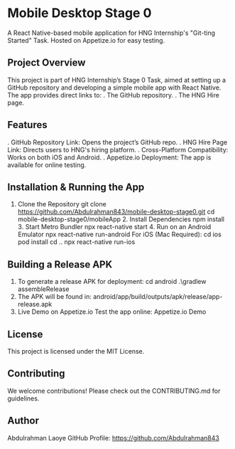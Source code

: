 # Mobile Desktop Stage 0
A React Native-based mobile application for HNG Internship's "Git-ting Started" Task.
Hosted on Appetize.io for easy testing.

## Project Overview
This project is part of HNG Internship’s Stage 0 Task, aimed at setting up a GitHub repository and developing a simple mobile app with React Native. The app provides direct links to:
. The GitHub repository.
. The HNG Hire page.

## Features
. GitHub Repository Link: Opens the project’s GitHub repo.
. HNG Hire Page Link: Directs users to HNG's hiring platform.
. Cross-Platform Compatibility: Works on both iOS and Android.
. Appetize.io Deployment: The app is available for online testing.

## Installation & Running the App
1. Clone the Repository
    git clone https://github.com/Abdulrahman843/mobile-desktop-stage0.git
    cd mobile-desktop-stage0/mobileApp
2️. Install Dependencies
    npm install
3️. Start Metro Bundler
    npx react-native start
4️. Run on an Android Emulator
    npx react-native run-android
For iOS (Mac Required):
cd ios
pod install
cd ..
npx react-native run-ios

## Building a Release APK
1. To generate a release APK for deployment:
cd android
.\gradlew assembleRelease
2. The APK will be found in:
android/app/build/outputs/apk/release/app-release.apk
3. Live Demo on Appetize.io
Test the app online:
Appetize.io Demo

## License
This project is licensed under the MIT License.

## Contributing
We welcome contributions! Please check out the CONTRIBUTING.md for guidelines.

## Author
Abdulrahman Laoye
GitHub Profile: https://github.com/Abdulrahman843
